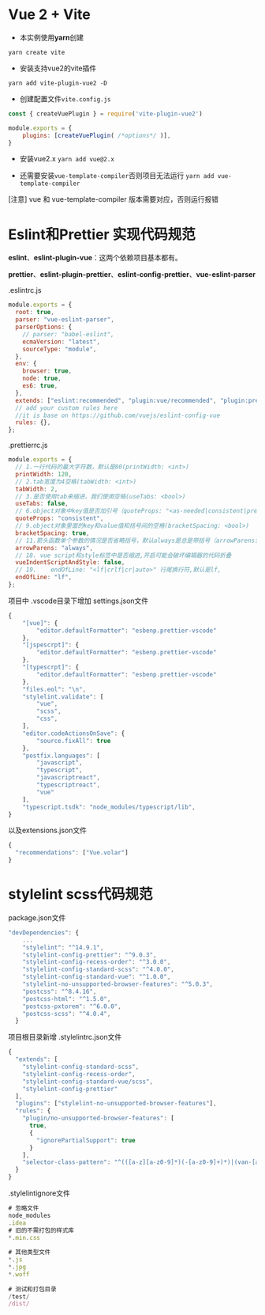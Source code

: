 # Vue 2 + Vite
- 本实例使用**yarn**创建
```shell
yarn create vite
```
- 安装支持vue2的vite插件
```shell
​yarn add vite-plugin-vue2 -D​
```
- 创建配置文件`​​vite.config.js​​`
```js
const { createVuePlugin } = require('vite-plugin-vue2')

module.exports = {
    plugins: [createVuePlugin( /*options*/ )],
}
```
- 安装vue2.x
`yarn add vue@2.x`

- 还需要安装`vue-template-compiler`否则项目无法运行
`yarn add vue-template-compiler`

[注意] vue 和 vue-template-compiler 版本需要对应，否则运行报错

# Eslint和Prettier 实现代码规范

**eslint**、**eslint-plugin-vue**：这两个依赖项目基本都有。

**prettier**、**eslint-plugin-prettier**、**eslint-config-prettier**、**vue-eslint-parser**

.eslintrc.js
```js
module.exports = {
  root: true,
  parser: "vue-eslint-parser",
  parserOptions: {
    // parser: "babel-eslint",
    ecmaVersion: "latest",
    sourceType: "module",
  },
  env: {
    browser: true,
    node: true,
    es6: true,
  },
  extends: ["eslint:recommended", "plugin:vue/recommended", "plugin:prettier/recommended"],
  // add your custom rules here
  //it is base on https://github.com/vuejs/eslint-config-vue
  rules: {},
};
```
.prettierrc.js
```js
module.exports = {
  // 1.一行代码的最大字符数，默认是80(printWidth: <int>)
  printWidth: 120,
  // 2.tab宽度为4空格(tabWidth: <int>)
  tabWidth: 2,
  // 3.是否使用tab来缩进，我们使用空格(useTabs: <bool>)
  useTabs: false,
  // 6.object对象中key值是否加引号（quoteProps: "<as-needed|consistent|preserve>"）as-needed只有在需求要的情况下加引号，consistent是有一个需要引号就统一加，preserve是保留用户输入的引号
  quoteProps: "consistent",
  // 9.object对象里面的key和value值和括号间的空格(bracketSpacing: <bool>)
  bracketSpacing: true,
  // 11.箭头函数单个参数的情况是否省略括号，默认always是总是带括号（arrowParens: "<always|avoid>"）
  arrowParens: "always",
  // 18. vue script和style标签中是否缩进,开启可能会破坏编辑器的代码折叠
  vueIndentScriptAndStyle: false,
  // 19.    endOfLine: "<lf|crlf|cr|auto>" 行尾换行符,默认是lf,
  endOfLine: "lf",
};
```
项目中 .vscode目录下增加 settings.json文件
```js
{
    "[vue]": {
        "editor.defaultFormatter": "esbenp.prettier-vscode"
    },
    "[jspescrpt]": {
        "editor.defaultFormatter": "esbenp.prettier-vscode"
    },
    "[typescrpt]": {
        "editor.defaultFormatter": "esbenp.prettier-vscode"
    },
    "files.eol": "\n",
    "stylelint.validate": [
        "vue",
        "scss",
        "css",
    ],
    "editor.codeActionsOnSave": {
        "source.fixAll": true
    },
    "postfix.languages": [
        "javascript",
        "typescript",
        "javascriptreact",
        "typescriptreact",
        "vue"
    ],
    "typescript.tsdk": "node_modules/typescript/lib",
}
```
以及extensions.json文件
```js
{
  "recommendations": ["Vue.volar"]
}
```

# stylelint scss代码规范

package.json文件
```js
"devDependencies": {
    ...
    "stylelint": "^14.9.1",
    "stylelint-config-prettier": "^9.0.3",
    "stylelint-config-recess-order": "^3.0.0",
    "stylelint-config-standard-scss": "^4.0.0",
    "stylelint-config-standard-vue": "^1.0.0",
    "stylelint-no-unsupported-browser-features": "^5.0.3",
    "postcss": "^8.4.16",
    "postcss-html": "^1.5.0",
    "postcss-pxtorem": "^6.0.0",
    "postcss-scss": "^4.0.4",
  }
```
项目根目录新增
.stylelintrc.json文件
```js
{
  "extends": [
    "stylelint-config-standard-scss",
    "stylelint-config-recess-order",
    "stylelint-config-standard-vue/scss",
    "stylelint-config-prettier"
  ],
  "plugins": ["stylelint-no-unsupported-browser-features"],
  "rules": {
    "plugin/no-unsupported-browser-features": [
      true,
      {
        "ignorePartialSupport": true
      }
    ],
    "selector-class-pattern": "^(([a-z][a-z0-9]*)(-[a-z0-9]+)*)|(van-[a-z0-9]*(_[a-z0-9]*)?)$"
  }
}
```
.stylelintignore文件
```js
# 忽略文件
node_modules
.idea
# 旧的不需打包的样式库
*.min.css
​
# 其他类型文件
*.js
*.jpg
*.woff
​
# 测试和打包目录
/test/
/dist/
```